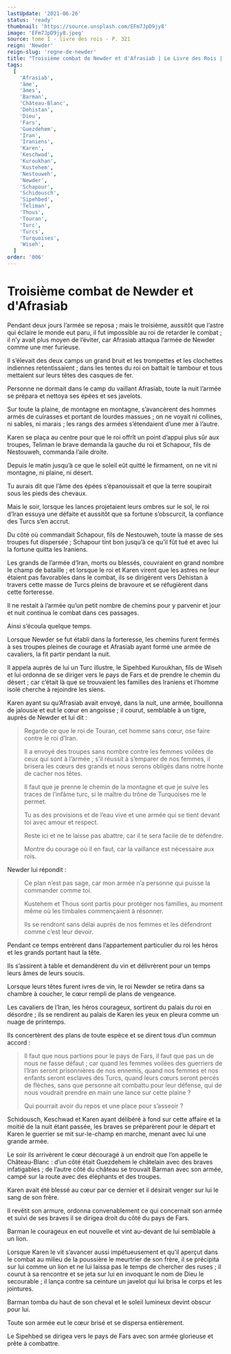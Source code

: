 ```yaml
---
lastUpdate: '2021-06-26'
status: 'ready'
thumbnail: 'https://source.unsplash.com/EFm7JpD9jy8'
image: 'EFm7JpD9jy8.jpeg'
source: tome I - livre des rois - P. 321
reign: 'Newder'
reign-slug: 'regne-de-newder'
title: "Troisième combat de Newder et d'Afrasiab | Le Livre des Rois | Shâhnâmeh"
tags:
  [
    'Afrasiab',
    'âme',
    'âmes',
    'Barman',
    'Château-Blanc',
    'Dehistan',
    'Dieu',
    'Fars',
    'Guezdehem',
    'Iran',
    'Iraniens',
    'Karen',
    'Keschwad',
    'Kuroukhan',
    'Kustehem',
    'Nestouweh',
    'Newder',
    'Schapour',
    'Schidousch',
    'Sipehbed',
    'Teliman',
    'Thous',
    'Touran',
    'Turc',
    'Turcs',
    'Turquoises',
    'Wiseh',
  ]
order: '006'
---
```


# Troisième combat de Newder et d'Afrasiab

Pendant deux jours l’armée se reposa ; mais le troisième, aussitôt que l’astre qui éclaire le monde eut paru, il fut impossible au roi de retarder le combat ; il n’y avait plus moyen de l’éviter, car Afrasiab attaqua l’armée de Newder comme une mer furieuse.

Il s’élevait des deux camps un grand bruit et les trompettes et les clochettes indiennes retentissaient ; dans les tentes du roi on battait le tambour et tous mettaient sur leurs têtes des casques de fer.

Personne ne dormait dans le camp du vaillant Afrasiab, toute la nuit l’armée se prépara et nettoya ses épées et ses javelots.

Sur toute la plaine, de montagne en montagne, s’avancèrent des hommes armés de cuirasses et portant de lourdes massues ; on ne voyait ni collines, ni sables, ni marais ; les rangs des armées s’étendaient d’une mer à l’autre.

Karen se plaça au centre pour que le roi offrît un point d’appui plus sûr aux troupes, Teliman le brave demanda la gauche du roi et Schapour, fils de Nestouweh, commanda l’aile droite.

Depuis le matin jusqu’à ce que le soleil eût quitté le firmament, on ne vit ni montagne, ni plaine, ni désert.

Tu aurais dit que l’âme des épées s’épanouissait et que la terre soupirait sous les pieds des chevaux.

Mais le soir, lorsque les lances projetaient leurs ombres sur le sol, le roi d’Iran essuya une défaite et aussitôt que sa fortune s’obscurcit, la confiance des Turcs s’en accrut.

Du côté où commandait Schapour, fils de Nestouweh, toute la masse de ses troupes fut dispersée ; Schapour tint bon jusqu’à ce qu’il fût tué et avec lui la fortune quitta les Iraniens.

Les grands de l’armée d’Iran, morts ou blessés, couvraient en grand nombre le champ de bataille ; et lorsque le roi et Karen virent que les astres ne leur étaient pas favorables dans le combat, ils se dirigèrent vers Dehistan à travers cette masse de Turcs pleins de bravoure et se réfugièrent dans cette forteresse.

Il ne restait à l’armée qu’un petit nombre de chemins pour y parvenir et jour et nuit continua le combat dans ces passages.

Ainsi s’écoula quelque temps.

Lorsque Newder se fut établi dans la forteresse, les chemins furent fermés à ses troupes pleines de courage et Afrasiab ayant formé une armée de cavaliers, la fit partir pendant la nuit.

Il appela auprès de lui un Turc illustre, le Sipehbed Kuroukhan, fils de Wiseh et lui ordonna de se diriger vers le pays de Fars et de prendre le chemin du désert ; car c’était là que se trouvaient les familles des Iraniens et l’homme isolé cherche à rejoindre les siens.

Karen ayant su qu’Afrasiab avait envoyé, dans la nuit, une armée, bouillonna de jalousie et eut le cœur en angoisse ; il courut, semblable à un tigre, auprès de Newder et lui dit :

> Regarde ce que le roi de Touran, cet homme sans cœur, ose faire contre le roi d’Iran.
>
> Il a envoyé des troupes sans nombre contre les femmes voilées de ceux qui sont à l’armée ; s’il réussit à s’emparer de nos femmes, il brisera les cœurs des grands et nous serons obligés dans notre honte de cacher nos têtes.
>
> Il faut que je prenne le chemin de la montagne et que je suive les traces de l’infâme turc, si le maître du trône de Turquoises me le permet.
>
> Tu as des provisions et de l’eau vive et une armée qui se tient devant toi avec amour et respect.
>
> Reste ici et ne te laisse pas abattre, car il te sera facile de te défendre.
>
> Montre du courage où il en faut, car la vaillance est nécessaire aux rois.

Newder lui répondit :

> Ce plan n’est pas sage, car mon armée n’a personne qui puisse la commander comme toi.
>
> Kustehem et Thous sont partis pour protéger nos familles, au moment même où les timbales commençaient à résonner.
>
> Ils se rendront sans délai auprès de nos femmes et les défendront comme c’est leur devoir.

Pendant ce temps entrèrent dans l’appartement particulier du roi les héros et les grands portant haut la tête.

Ils s’assirent à table et demandèrent du vin et délivrèrent pour un temps leurs âmes de leurs soucis.

Lorsque leurs têtes furent ivres de vin, le roi Newder se retira dans sa chambre à coucher, le cœur rempli de plans de vengeance.

Les cavaliers de l’Iran, les héros courageux, sortirent du palais du roi en désordre ; ils se rendirent au palais de Karen les yeux en pleura comme un nuage de printemps.

Ils concertèrent des plans de toute espèce et se dirent tous d’un commun accord :

> Il faut que nous partions pour le pays de Fars, il faut que pas un de nous ne fasse défaut ; car quand les femmes voilées des guerriers de l’Iran seront prisonnières de nos ennemis, quand nos femmes et nos enfants seront esclaves des Turcs, quand leurs cœurs seront percés de flèches, sans que personne ait combattu pour leur défense, qui de nous voudrait prendre en main une lance sur cette plaine ?
>
> Qui pourrait avoir du repos et une place pour s’asseoir ?

Schidousch, Keschwad et Karen ayant délibéré à fond sur cette affaire et la moitié de la nuit étant passée, les braves se préparèrent pour le départ et Karen le guerrier se mit sur-le-champ en marche, menant avec lui une grande armée.

Le soir ils arrivèrent le cœur découragé à un endroit que l’on appelle le Château-Blanc : d’un côté était Guezdehem le châtelain avec des braves infatigables ; de l’autre côté du château se trouvait Barman avec son armée, campé sur la route avec des éléphants et des troupes.

Karen avait été blessé au cœur par ce dernier et il désirait venger sur lui le sang de son frère.

Il revêtit son armure, ordonna convenablement ce qui concernait son armée et suivi de ses braves il se dirigea droit du côté du pays de Fars.

Barman le courageux en eut nouvelle et vint au-devant de lui semblable à un lion.

Lorsque Karen le vit s’avancer aussi impétueusement et qu’il aperçut dans le combat au milieu de la poussière le meurtrier de son frère, il se précipita sur lui comme un lion et ne lui laissa pas le temps de chercher des ruses ; il courut à sa rencontre et se jeta sur lui en invoquant le nom de Dieu le secourable ; il lança contre sa ceinture un javelot qui lui brisa le corps et les jointures.

Barman tomba du haut de son cheval et le soleil lumineux devint obscur pour lui.

Toute son armée eut le cœur brisé et se dispersa entièrement.

Le Sipehbed se dirigea vers le pays de Fars avec son armée glorieuse et prête à combattre.
